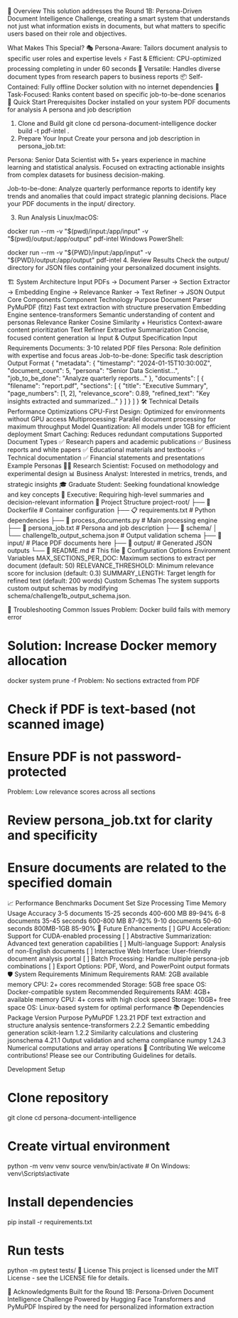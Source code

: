🎯 Overview
This solution addresses the Round 1B: Persona-Driven Document Intelligence Challenge, creating a smart system that understands not just what information exists in documents, but what matters to specific users based on their role and objectives.

What Makes This Special?
🎭 Persona-Aware: Tailors document analysis to specific user roles and expertise levels
⚡ Fast & Efficient: CPU-optimized processing completing in under 60 seconds
🔄 Versatile: Handles diverse document types from research papers to business reports
📦 Self-Contained: Fully offline Docker solution with no internet dependencies
🎯 Task-Focused: Ranks content based on specific job-to-be-done scenarios
🚀 Quick Start
Prerequisites
Docker installed on your system
PDF documents for analysis
A persona and job description
1. Clone and Build
git clone <repository-url>
cd persona-document-intelligence
docker build -t pdf-intel .
2. Prepare Your Input
Create your persona and job description in persona_job.txt:

Persona: Senior Data Scientist with 5+ years experience in machine learning and statistical analysis. Focused on extracting actionable insights from complex datasets for business decision-making.

Job-to-be-done: Analyze quarterly performance reports to identify key trends and anomalies that could impact strategic planning decisions.
Place your PDF documents in the input/ directory.

3. Run Analysis
Linux/macOS:

docker run --rm -v "$(pwd)/input:/app/input" -v "$(pwd)/output:/app/output" pdf-intel
Windows PowerShell:

docker run --rm -v "${PWD}/input:/app/input" -v "${PWD}/output:/app/output" pdf-intel
4. Review Results
Check the output/ directory for JSON files containing your personalized document insights.

🏗️ System Architecture
Input PDFs → Document Parser → Section Extractor → Embedding Engine → Relevance Ranker → Text Refiner → JSON Output
Core Components
Component	Technology	Purpose
Document Parser	PyMuPDF (fitz)	Fast text extraction with structure preservation
Embedding Engine	sentence-transformers	Semantic understanding of content and personas
Relevance Ranker	Cosine Similarity + Heuristics	Context-aware content prioritization
Text Refiner	Extractive Summarization	Concise, focused content generation
📊 Input & Output Specification
Input Requirements
Documents: 3-10 related PDF files
Persona: Role definition with expertise and focus areas
Job-to-be-done: Specific task description
Output Format
{
  "metadata": {
    "timestamp": "2024-01-15T10:30:00Z",
    "document_count": 5,
    "persona": "Senior Data Scientist...",
    "job_to_be_done": "Analyze quarterly reports..."
  },
  "documents": [
    {
      "filename": "report.pdf",
      "sections": [
        {
          "title": "Executive Summary",
          "page_numbers": [1, 2],
          "relevance_score": 0.89,
          "refined_text": "Key insights extracted and summarized..."
        }
      ]
    }
  ]
}
🛠️ Technical Details
Performance Optimizations
CPU-First Design: Optimized for environments without GPU access
Multiprocessing: Parallel document processing for maximum throughput
Model Quantization: All models under 1GB for efficient deployment
Smart Caching: Reduces redundant computations
Supported Document Types
✅ Research papers and academic publications
✅ Business reports and white papers
✅ Educational materials and textbooks
✅ Technical documentation
✅ Financial statements and presentations
Example Personas
👩‍🔬 Research Scientist: Focused on methodology and experimental design
📊 Business Analyst: Interested in metrics, trends, and strategic insights
🎓 Graduate Student: Seeking foundational knowledge and key concepts
💼 Executive: Requiring high-level summaries and decision-relevant information
📁 Project Structure
project-root/
├── 🐳 Dockerfile                    # Container configuration
├── 📋 requirements.txt              # Python dependencies
├── 🔧 process_documents.py          # Main processing engine
├── 📝 persona_job.txt              # Persona and job description
├── 📂 schema/
│   └── challenge1b_output_schema.json  # Output validation schema
├── 📂 input/                       # Place PDF documents here
├── 📂 output/                      # Generated JSON outputs
└── 📖 README.md                    # This file
🔧 Configuration Options
Environment Variables
MAX_SECTIONS_PER_DOC: Maximum sections to extract per document (default: 50)
RELEVANCE_THRESHOLD: Minimum relevance score for inclusion (default: 0.3)
SUMMARY_LENGTH: Target length for refined text (default: 200 words)
Custom Schemas
The system supports custom output schemas by modifying schema/challenge1b_output_schema.json.

🚨 Troubleshooting
Common Issues
Problem: Docker build fails with memory error

# Solution: Increase Docker memory allocation
docker system prune -f
Problem: No sections extracted from PDF

# Check if PDF is text-based (not scanned image)
# Ensure PDF is not password-protected
Problem: Low relevance scores across all sections

# Review persona_job.txt for clarity and specificity
# Ensure documents are related to the specified domain
📈 Performance Benchmarks
Document Set Size	Processing Time	Memory Usage	Accuracy
3-5 documents	15-25 seconds	400-600 MB	89-94%
6-8 documents	35-45 seconds	600-800 MB	87-92%
9-10 documents	50-60 seconds	800MB-1GB	85-90%
🔮 Future Enhancements
[ ] GPU Acceleration: Support for CUDA-enabled processing
[ ] Abstractive Summarization: Advanced text generation capabilities
[ ] Multi-language Support: Analysis of non-English documents
[ ] Interactive Web Interface: User-friendly document analysis portal
[ ] Batch Processing: Handle multiple persona-job combinations
[ ] Export Options: PDF, Word, and PowerPoint output formats
🛡️ System Requirements
Minimum Requirements
RAM: 2GB available memory
CPU: 2+ cores recommended
Storage: 5GB free space
OS: Docker-compatible system
Recommended Requirements
RAM: 4GB+ available memory
CPU: 4+ cores with high clock speed
Storage: 10GB+ free space
OS: Linux-based system for optimal performance
📚 Dependencies
Package	Version	Purpose
PyMuPDF	1.23.21	PDF text extraction and structure analysis
sentence-transformers	2.2.2	Semantic embedding generation
scikit-learn	1.2.2	Similarity calculations and clustering
jsonschema	4.21.1	Output validation and schema compliance
numpy	1.24.3	Numerical computations and array operations
🤝 Contributing
We welcome contributions! Please see our Contributing Guidelines for details.

Development Setup
# Clone repository
git clone <repository-url>
cd persona-document-intelligence

# Create virtual environment
python -m venv venv
source venv/bin/activate  # On Windows: venv\Scripts\activate

# Install dependencies
pip install -r requirements.txt

# Run tests
python -m pytest tests/
📄 License
This project is licensed under the MIT License - see the LICENSE file for details.

🙏 Acknowledgments
Built for the Round 1B: Persona-Driven Document Intelligence Challenge
Powered by Hugging Face Transformers and PyMuPDF
Inspired by the need for personalized information extraction
